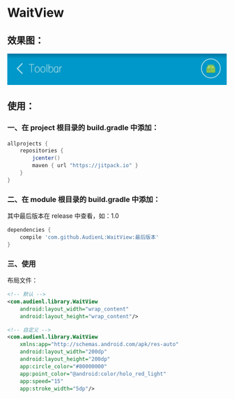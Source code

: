 # WaitView

## 效果图：

![效果图](https://github.com/AudienL/Toolbar/blob/master/doc/show.png?raw=true)

## 使用：

### 一、在 project 根目录的 build.gradle 中添加：

```groovy
allprojects {
    repositories {
        jcenter()
        maven { url "https://jitpack.io" }
    }
}
```

### 二、在 module 根目录的 build.gradle 中添加：

其中最后版本在 release 中查看，如：1.0
```groovy
dependencies {
    compile 'com.github.AudienL:WaitView:最后版本'
}
```

### 三、使用

布局文件：
```xml
<!-- 默认 -->
<com.audienl.library.WaitView
    android:layout_width="wrap_content"
    android:layout_height="wrap_content"/>
```
```xml
<!-- 自定义 -->
<com.audienl.library.WaitView
    xmlns:app="http://schemas.android.com/apk/res-auto"
    android:layout_width="200dp"
    android:layout_height="200dp"
    app:circle_color="#80000000"
    app:point_color="@android:color/holo_red_light"
    app:speed="15"
    app:stroke_width="5dp"/>
```

